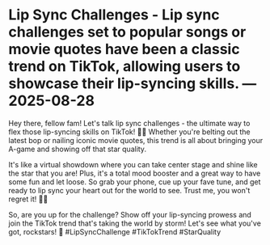 # Lip Sync Challenges - Lip sync challenges set to popular songs or movie quotes have been a classic trend on TikTok, allowing users to showcase their lip-syncing skills. — 2025-08-28

Hey there, fellow fam! Let's talk lip sync challenges - the ultimate way to flex those lip-syncing skills on TikTok! 🎤💃 Whether you're belting out the latest bop or nailing iconic movie quotes, this trend is all about bringing your A-game and showing off that star quality. 

It's like a virtual showdown where you can take center stage and shine like the star that you are! Plus, it's a total mood booster and a great way to have some fun and let loose. So grab your phone, cue up your fave tune, and get ready to lip sync your heart out for the world to see. Trust me, you won't regret it! 💁‍♀️ 

So, are you up for the challenge? Show off your lip-syncing prowess and join the TikTok trend that's taking the world by storm! Let's see what you've got, rockstars! 🌟 #LipSyncChallenge #TikTokTrend #StarQuality
